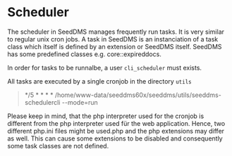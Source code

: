 Scheduler
==========

The scheduler in SeedDMS manages frequently run tasks. It is very similar
to regular unix cron jobs. A task in SeedDMS is an instanciation of a task
class which itself is defined by an extension or SeedDMS itself.
SeedDMS has some predefined classes e.g. core::expireddocs.

In order for tasks to be runnalbe, a user `cli_scheduler` must exists.

All tasks are executed by a single cronjob in the directory `utils`

> */5 * * * * /home/www-data/seeddms60x/seeddms/utils/seeddms-schedulercli --mode=run

Please keep in mind, that the php interpreter used for the cronjob is different
from the php interpreter used für the web application. Hence, two different
php.ini files might be used.php and the php extensions may differ as well.
This can cause some extensions to be disabled and consequently some task
classes are not defined.
